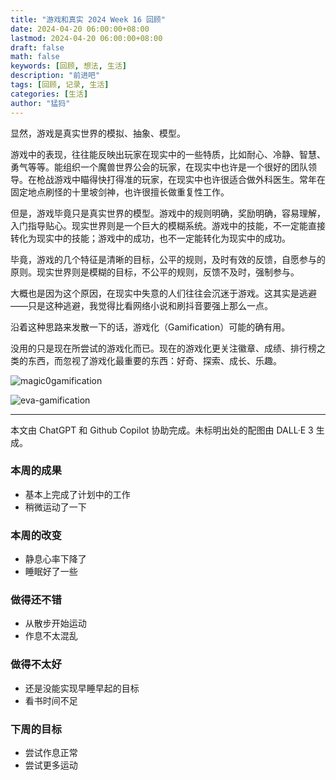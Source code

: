 ```yaml
---
title: "游戏和真实 2024 Week 16 回顾"
date: 2024-04-20 06:00:00+08:00
lastmod: 2024-04-20 06:00:00+08:00
draft: false
math: false
keywords: [回顾, 想法, 生活]
description: "前进吧"
tags: [回顾, 记录, 生活]
categories: [生活]
author: "猛犸"
---
```


显然，游戏是真实世界的模拟、抽象、模型。

游戏中的表现，往往能反映出玩家在现实中的一些特质，比如耐心、冷静、智慧、勇气等等。能组织一个魔兽世界公会的玩家，在现实中也许是一个很好的团队领导。在枪战游戏中瞄得快打得准的玩家，在现实中也许很适合做外科医生。常年在固定地点刷怪的十里坡剑神，也许很擅长做重复性工作。

但是，游戏毕竟只是真实世界的模型。游戏中的规则明确，奖励明确，容易理解，入门指导贴心。现实世界则是一个巨大的模糊系统。游戏中的技能，不一定能直接转化为现实中的技能；游戏中的成功，也不一定能转化为现实中的成功。

毕竟，游戏的几个特征是清晰的目标，公平的规则，及时有效的反馈，自愿参与的原则。现实世界则是模糊的目标，不公平的规则，反馈不及时，强制参与。

大概也是因为这个原因，在现实中失意的人们往往会沉迷于游戏。这其实是逃避——只是这种逃避，我觉得比看网络小说和刷抖音要强上那么一点。

沿着这种思路来发散一下的话，游戏化（Gamification）可能的确有用。

没用的只是现在所尝试的游戏化而已。现在的游戏化更关注徽章、成绩、排行榜之类的东西，而忽视了游戏化最重要的东西：好奇、探索、成长、乐趣。

![magic0gamification](https://1-1256632535.cos.ap-beijing.myqcloud.com/img/magic0gamification.webp)

![eva-gamification](https://1-1256632535.cos.ap-beijing.myqcloud.com/img/eva-gamification.webp)

---

本文由 ChatGPT 和 Github Copilot 协助完成。未标明出处的配图由 DALL·E 3 生成。

### 本周的成果

- 基本上完成了计划中的工作
- 稍微运动了一下

### 本周的改变

- 静息心率下降了
- 睡眠好了一些

### 做得还不错

- 从散步开始运动
- 作息不太混乱

### 做得不太好

- 还是没能实现早睡早起的目标
- 看书时间不足

### 下周的目标

- 尝试作息正常
- 尝试更多运动
